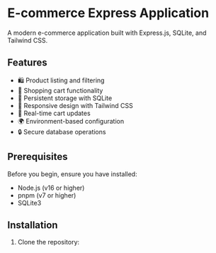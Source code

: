 # E-commerce Express Application

A modern e-commerce application built with Express.js, SQLite, and Tailwind CSS.

## Features

- 🛍️ Product listing and filtering
- 🛒 Shopping cart functionality
- 💾 Persistent storage with SQLite
- 🎨 Responsive design with Tailwind CSS
- 🔄 Real-time cart updates
- 🌍 Environment-based configuration
- 🔒 Secure database operations

## Prerequisites

Before you begin, ensure you have installed:

- Node.js (v16 or higher)
- pnpm (v7 or higher)
- SQLite3

## Installation

1. Clone the repository:
